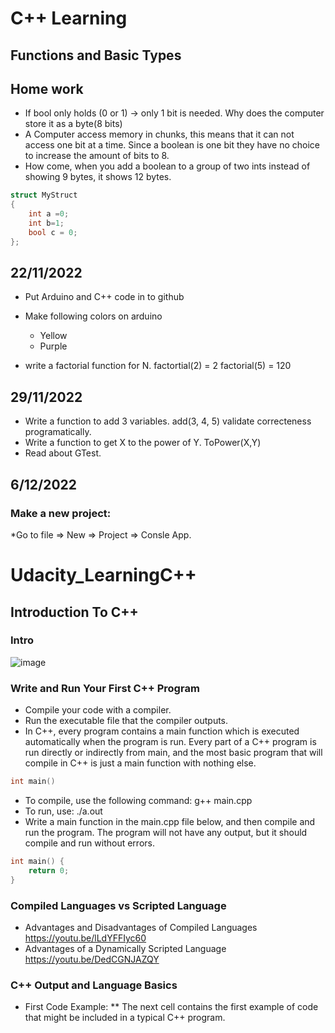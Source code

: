 # C++ Learning
## Functions and Basic Types

## Home work
* If bool only holds (0 or 1) -> only 1 bit is needed. Why does the computer store it as a byte(8 bits)
* A Computer access memory in chunks, this means that it can not access one bit at a time. Since a boolean is one bit they have no choice to increase the amount of bits to 8.
* How come, when you add a boolean to a group of two ints instead of showing 9 bytes, it shows 12 bytes.
```C++
struct MyStruct
{
    int a =0;
    int b=1;
    bool c = 0;
};
```


## 22/11/2022
* Put Arduino  and C++ code in to github 
* Make following colors on arduino
  * Yellow
  * Purple

* write a factorial function for N.
   factortial(2) = 2
   factorial(5) = 120


## 29/11/2022

* Write a function to add 3 variables. add(3, 4, 5) validate correcteness programatically. 
* Write a function to get X to the power of Y. ToPower(X,Y)
* Read about GTest.

## 6/12/2022
### Make a new project:
*Go to file => New => Project => Consle App.

# Udacity_LearningC++
## Introduction To C++
### Intro
![image](https://user-images.githubusercontent.com/115622266/220465619-d116cce2-d2e8-47fb-bd8c-16db6a71209e.png)
### Write and Run Your First C++ Program
* Compile your code with a compiler.
* Run the executable file that the compiler outputs.
* In C++, every program contains a main function which is executed automatically when the program is run. Every part of a C++ program is run directly or indirectly from main, and the most basic program that will compile in C++ is just a main function with nothing else.
```C++
int main()
```
* To compile, use the following command: g++ main.cpp
* To run, use: ./a.out
* Write a main function in the main.cpp file below, and then compile and run the program. The program will not have any output, but it should compile and run without errors.
```C++
int main() {
    return 0;
}
```
### Compiled Languages vs Scripted Language
* Advantages and Disadvantages of Compiled Languages
https://youtu.be/lLdYFFIyc60
* Advantages of a Dynamically Scripted Language
https://youtu.be/DedCGNJAZQY
### C++ Output and Language Basics
* First Code Example:
** The next cell contains the first example of code that might be included in a typical C++ program.
